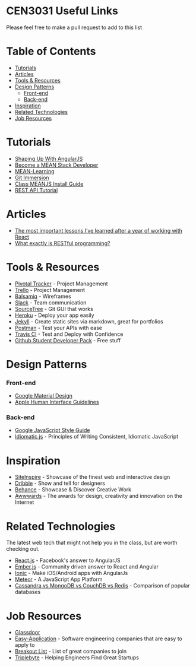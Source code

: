 # CEN3031 Useful Links

Please feel free to make a pull request to add to this list

Table of Contents
=================

  * [Tutorials](#tutorials)
  * [Articles](#articles)
  * [Tools &amp; Resources](#tools--resources)
  * [Design Patterns](#design-patterns)
      * [Front-end](#front-end)
      * [Back-end](#back-end)
  * [Inspiration](#inspiration)
  * [Related Technologies](#related-technologies)
  * [Job Resources](#job-resources)


Tutorials
=========

* [Shaping Up With AngularJS](https://www.codeschool.com/courses/shaping-up-with-angular-js)
* [Become a MEAN Stack Developer](https://www.codeschool.com/mean)
* [MEAN-Learning](https://github.com/ericdouglas/MEAN-Learning)
* [Git Immersion](http://gitimmersion.com/)
* [Class MEANJS Install Guide](https://docs.google.com/document/d/1Vj3NJlzzqpkeg9a73v0R26lgqnYwoV7kgZ_MxMLk6S8/edit?usp=sharing)
* [REST API Tutorial](https://github.com/UFWebApps/REST-API-Tutorial)

Articles
=========

* [The most important lessons I’ve learned after a year of working with React](https://link.medium.com/YmjCDuEWMZ)
* [What exactly is RESTful programming?](https://stackoverflow.com/questions/671118/what-exactly-is-restful-programming)

Tools & Resources
=================

* [Pivotal Tracker](https://www.pivotaltracker.com/) - Project Management
* [Trello](https://trello.com) - Project Management
* [Balsamiq](https://balsamiq.com/) - Wireframes
* [Slack](https://slack.com/) - Team communication
* [SourceTree](https://www.sourcetreeapp.com/) - Git GUI that works
* [Heroku](https://www.heroku.com) - Deploy your app easily
* [Jekyll](https://jekyllrb.com/) - Create static sites via markdown, great for portfolios
* [Postman](https://www.getpostman.com/) - Test your APIs with ease
* [Travis CI](https://travis-ci.org/) - Test and Deploy with Confidence
* [Github Student Developer Pack](https://education.github.com/pack) - Free stuff

Design Patterns
===============

### Front-end
* [Google Material Design](https://www.google.com/design/spec/material-design)
* [Apple Human Interface Guidelines](https://developer.apple.com/library/ios/documentation/UserExperience/Conceptual/MobileHIG/Principles.html)

### Back-end
* [Google JavaScript Style Guide](https://google.github.io/styleguide/javascriptguide.xml)
* [Idiomatic.js](https://github.com/rwaldron/idiomatic.js/) - Principles of Writing Consistent, Idiomatic JavaScript

Inspiration
===========

* [SiteInspire](http://www.siteinspire.com/) - Showcase of the finest web and interactive design
* [Dribble](https://dribbble.com/) - Show and tell for designers
* [Behance](https://www.behance.net/search?field=102) - Showcase & Discover Creative Work
* [Awwwards](http://www.awwwards.com/websites/trend/) - The awards for design, creativity and innovation on the Internet

Related Technologies
====================

The latest web tech that might not help you in the class, but are worth checking out.
* [React.js](https://facebook.github.io/react/) - Facebook's answer to AngularJS
* [Ember.js](http://emberjs.com/) - Community driven answer to React and Angular
* [Ionic](http://ionicframework.com/) - Make iOS/Android apps with AngularJs
* [Meteor](https://www.meteor.com/) - A JavaScript App Platform
* [Cassandra vs MongoDB vs CouchDB vs Redis](http://kkovacs.eu/cassandra-vs-mongodb-vs-couchdb-vs-redis) - Comparison of popular databases

Job Resources
=============

* [Glassdoor](https://www.glassdoor.com/Job/software-engineer-jobs-SRCH_KO0,17.htm)
* [Easy-Application](https://github.com/j-delaney/easy-application) - Software engineering companies that are easy to apply to
* [Breakout List](https://breakoutlist.com/) - List of great companies to join
* [Triplebyte](https://triplebyte.com) - Helping Engineers Find Great Startups
